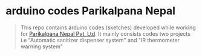 # arduino codes Parikalpana Nepal
> This repo contains arduino codes (sketches) developed while working for [Parikalpana Nepal Pvt. Ltd](https://www.facebook.com/ParikalpanaNepal/). It mainly consists codes two projects i.e "Automatic sanitizer dispenser system" and "IR thermometer warning system"
